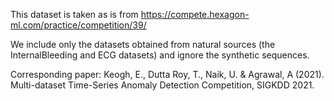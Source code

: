 This dataset is taken as is from https://compete.hexagon-ml.com/practice/competition/39/ 

We include only the datasets obtained from natural sources (the InternalBleeding and ECG datasets) and ignore the synthetic sequences. 

Corresponding paper:
Keogh, E., Dutta Roy, T., Naik, U. & Agrawal, A (2021). Multi-dataset Time-Series Anomaly Detection Competition, SIGKDD 2021.
